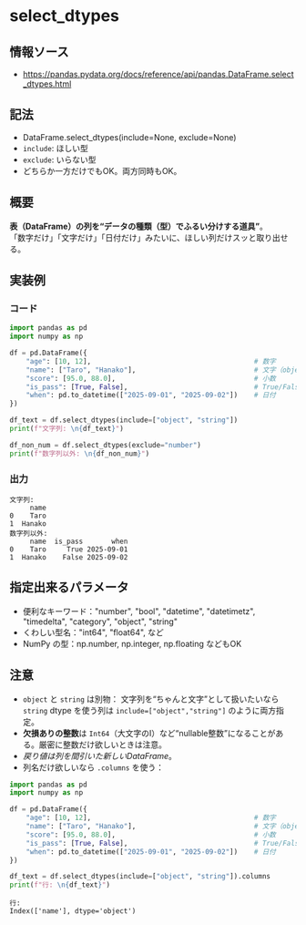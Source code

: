 # select_dtypes

## 情報ソース
- https://pandas.pydata.org/docs/reference/api/pandas.DataFrame.select_dtypes.html

## 記法
- DataFrame.select_dtypes(include=None, exclude=None)
- `include`: ほしい型
- `exclude`: いらない型
- どちらか一方だけでもOK。両方同時もOK。

## 概要
**表（DataFrame）の列を“データの種類（型）でふるい分けする道具”**。  
「数字だけ」「文字だけ」「日付だけ」みたいに、ほしい列だけスッと取り出せる。  

## 実装例
### コード
```python
import pandas as pd
import numpy as np

df = pd.DataFrame({
    "age": [10, 12],                                        # 数字
    "name": ["Taro", "Hanako"],                             # 文字（object）
    "score": [95.0, 88.0],                                  # 小数
    "is_pass": [True, False],                               # True/False
    "when": pd.to_datetime(["2025-09-01", "2025-09-02"])    # 日付
})

df_text = df.select_dtypes(include=["object", "string"])
print(f"文字列: \n{df_text}")

df_non_num = df.select_dtypes(exclude="number")
print(f"数字列以外: \n{df_non_num}")
```

### 出力
```log
文字列: 
     name
0    Taro
1  Hanako
数字列以外: 
     name  is_pass       when
0    Taro     True 2025-09-01
1  Hanako    False 2025-09-02
```

## 指定出来るパラメータ
- 便利なキーワード："number", "bool", "datetime", "datetimetz", "timedelta", "category", "object", "string"
- くわしい型名："int64", "float64", など
- NumPy の型：np.number, np.integer, np.floating などもOK

## 注意
- `object` と `string` は別物：
文字列を“ちゃんと文字”として扱いたいなら `string` dtype を使う列は `include=["object","string"]` のように両方指定。
- **欠損ありの整数**は `Int64`（大文字のI）など“nullable整数”になることがある。厳密に整数だけ欲しいときは注意。
- *戻り値は列を間引いた新しいDataFrame*。  
- 列名だけ欲しいなら `.columns` を使う：
```python
import pandas as pd
import numpy as np

df = pd.DataFrame({
    "age": [10, 12],                                        # 数字
    "name": ["Taro", "Hanako"],                             # 文字（object）
    "score": [95.0, 88.0],                                  # 小数
    "is_pass": [True, False],                               # True/False
    "when": pd.to_datetime(["2025-09-01", "2025-09-02"])    # 日付
})

df_text = df.select_dtypes(include=["object", "string"]).columns
print(f"行: \n{df_text}")
```

```log
行: 
Index(['name'], dtype='object')
```